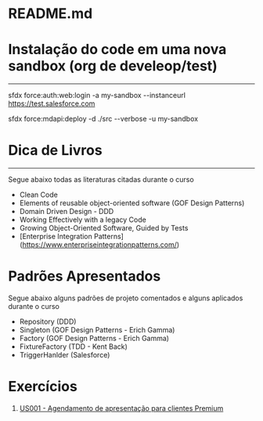 README.md
======================

# Instalação do code em uma nova sandbox (org de develeop/test)
--------
sfdx force:auth:web:login -a my-sandbox --instanceurl https://test.salesforce.com

sfdx force:mdapi:deploy -d ./src --verbose -u my-sandbox


# Dica de Livros
--------
Segue abaixo todas as literaturas citadas durante o curso
* Clean Code
* Elements of reusable object-oriented software (GOF Design Patterns)
* Domain Driven Design - DDD
* Working Effectively with a legacy Code
* Growing Object-Oriented Software, Guided by Tests
* [Enterprise Integration Patterns] (https://www.enterpriseintegrationpatterns.com/)

# Padrões Apresentados

Segue abaixo alguns padrões de projeto comentados e alguns aplicados durante o curso

* Repository (DDD)
* Singleton  (GOF Design Patterns - Erich Gamma)
* Factory (GOF Design Patterns - Erich Gamma)
* FixtureFactory (TDD - Kent Back)
* TriggerHanlder (Salesforce)



# Exercícios
1. [US001 - Agendamento de apresentação para clientes Premium](https://github.com/topinformation-public/topi-run-2020/blob/master/exercise-us-001-premium-customer-meeting.md)